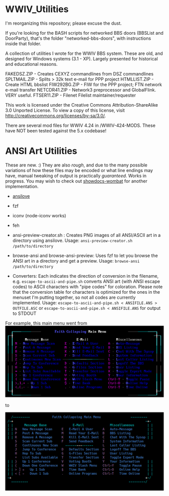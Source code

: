 WWIV_Utilities
==============

I'm reorganizing this repository; please excuse the dust. 

If you're looking for the BASH scripts for networked BBS doors (BBSList and DoorParty),
that's the folder "networked-bbs-doors", with instructions inside that folder.

A collection of utilities I wrote for the WWIV BBS system.  These are old, and designed for Windows systems (3.1 - XP).  Largely presented for historical and educational reasons.

FAKEDSZ.ZIP - Creates CEXYZ commandlines from DSZ commandlines
SPLTMAIL.ZIP - Splits > 32k text e-mail for PPP project
HTMLLIST.ZIP - Create HTML bbslist
FIW292BG.ZIP - FIW for the PPP project; FTN network e-mail transfer
NETCDR41.ZIP - Network3 preprocessor and GlobalFlink.  VERY useful.
FTSER11.ZIP - Filenet Filelist maintainer/requester

This work is licensed under the Creative Commons Attribution-ShareAlike 3.0 Unported License. To view a copy of this license, visit http://creativecommons.org/licenses/by-sa/3.0/.

There are several mod files for WWIV 4.24 in /WWIV-424-MODS. These have NOT been tested against the 5.x codebase!

# ANSI Art Utilities

These are new.  :)  They are also *rough*, and due to the many possible variations 
of how these files may be encoded or what line endings may have, manual tweaking 
of output is practically *guaranteed*.  Works in progress.  You may wish to check out
[showdocs-wombat](http://uriel1998.github.io/showdocs-wombat/) for another implementation.

* [ansilove](https://www.ansilove.org/)
* fzf
* iconv (node-iconv works)
* feh

* ansi-preview-creator.sh : Creates PNG images of all ANSI/ASCII art in a directory using ansilove.  Usage: `ansi-preview-creator.sh /path/to/directory`

* browse-ansi and browse-ansi-preview: Uses fzf to let you browse the ANSI art in a directory and get a preview. Usage: `browse-ansi /path/to/directory`

* Converters: Each indicates the direction of conversion in the filename, e.g. `escape-to-ascii-and-pipe.sh` converts ANSI art (with ANSI escape codes) to ASCII characters with "pipe codes" for coloration.  Please note that the conversion table for characters is optimized for the ones in the menuset I'm putting together, so not all codes are currently implemented.  Usage: `escape-to-ascii-and-pipe.sh < ANSIFILE.ANS > OUTFILE.ASC` or `escape-to-ascii-and-pipe.sh < ANSIFILE.ANS` for output to STDOUT

For example, this main menu went from 
![ANSI example](https://raw.githubusercontent.com/uriel1998/WWIV_Utilities/master/docs/main-ans.png "Example output")

to 

![ASCII PIPE example](https://raw.githubusercontent.com/uriel1998/WWIV_Utilities/master/docs/main-pipe.png "Example output")
